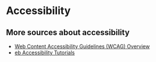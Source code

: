 # Accessibility
## More sources about accessibility
* [Web Content Accessibility Guidelines (WCAG) Overview](https://www.w3.org/WAI/standards-guidelines/wcag/)
* [eb Accessibility Tutorials](https://www.w3.org/WAI/tutorials)

